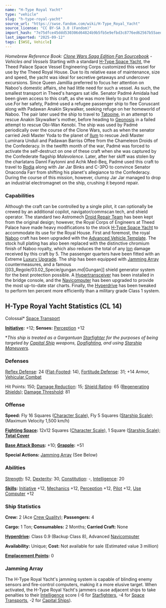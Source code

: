 ```yaml
---
name: "H-Type Royal Yacht"
type: "vehicle"
slug: "h-type-royal-yacht"
source_url: "https://swse.fandom.com/wiki/H-Type_Royal_Yacht"
source_license: "CC BY-SA 3.0 (Fandom)"
import_hash: "7e75dfce45ddd530306d64824b9b5fb5e9efbd3c8776ed62567b55aed2cf2d3f"
last_imported: "2025-09-12"
tags: [SWSE, Vehicle]
---
```

*Homebrew Reference Book: [Clone Wars Saga Edition Fan Sourcebook](https://swse.fandom.com/wiki/Clone_Wars_Saga_Edition_Fan_Sourcebook) - Vehicles and Vessels*
Starting with a standard [H-Type Space Yacht](https://swse.fandom.com/wiki/H-Type_Space_Yacht), the Theed Palace Space Vessel Engineering Corps customized this vessel for use by the Theed Royal House. Due to its relative ease of maintenance, size and speed, the yacht was ideal for secretive getaways and undercover excursions. Since Queen Jamillia preferred to focus her attention on Naboo's domestic affairs, she had little need for such a vessel. As such, the smallest transport in Theed's hangars sat idle. Senator Padmé Amidala had been given access to this craft, as she was more likely to put it to good use.For her safety, Padmé used a refugee passenger ship to flee Coruscant along with Padawan Anakin Skywalker, seeking refuge on her homeworld of Naboo. The pair later used the ship to travel to [Tatooine](https://swse.fandom.com/wiki/Tatooine), in an attempt to rescue Anakin Skywalker's mother, before heading to [Geonosis](https://swse.fandom.com/wiki/Geonosis) in a failed attempt to rescue Obi-Wan Kenobi. The ship was used by Padmé periodically over the course of the Clone Wars, such as when the senator carried Jedi Master Yoda to the planet of [Ilum](https://swse.fandom.com/wiki/Ilum) to rescue Jedi Master Luminara Unduli and Padawan Barriss Offee from the Chameleon Droids of the Confederacy. In the twelfth month of the war, Padmé was forced to activate the self-destruct on one of these craft when she was captured by the Confederate flagship *Malevolence*. Later, after her skiff was stolen by the charlatans Dannl Faytonni and Achk Med-Beq, Padmé used this craft to travel to [Rodia](https://swse.fandom.com/wiki/Rodia) along with Jar Jar Binks and C-3PO to convince Senator Onaconda Farr from shifting his planet's allegiance to the Confederacy. During the course of this mission, however, clumsy Jar Jar managed to drop an industrial electromagnet on the ship, crushing it beyond repair.

### Capabilities
Although the craft can be controlled by a single pilot, it can optionally be crewed by an additional copilot, navigator/commscan tech, and shield operator. The standard two Astromech [Droid Repair Team](https://swse.fandom.com/wiki/Droid_Repair_Team) has been kept from the original design; however, the Royal Corps of Engineers at Theed Palace have made heavy modifications to the stock [H-Type Space Yacht](https://swse.fandom.com/wiki/H-Type_Space_Yacht) to accommodate its use for the Royal House. First and foremost, the royal [Naboo](https://swse.fandom.com/wiki/Naboo) craft has been upgraded with the [Advanced Vehicle Template](https://swse.fandom.com/wiki/Advanced_Vehicle_Template). The stock hull plating has also been replaced with the distinctive chromium finish of Naboo royalty, which also reduces the total of any [Ion](https://swse.fandom.com/wiki/Ion) damage received by this craft by 5. The passenger quarters have been fitted with an Extreme [Luxury Upgrade](https://swse.fandom.com/wiki/Luxury_Upgrade). The ship has been equipped with [Jamming Array](https://swse.fandom.com/wiki/Jamming_Array) countermeasures, and a famous [[03_Regole/03.02_Specie/gungan.md|Gungan]] shield generator system for the best protection possible. A [Hypertransceiver](https://swse.fandom.com/wiki/Hypertransceiver) has been installed in the bridge console, and the [Navicomputer](https://swse.fandom.com/wiki/Navicomputer) has been upgraded to provide the most up-to-date star charts. Finally, the [Hyperdrive](https://swse.fandom.com/wiki/Hyperdrive) has been tweaked to perform ten percent more efficiently than a military grade Class 1 system.

## H-Type Royal Yacht Statistics (CL 14)
Colossal* [Space Transport](https://swse.fandom.com/wiki/Space_Transports)

**[Initiative](https://swse.fandom.com/wiki/Initiative):** +12; **Senses:** [Perception](https://swse.fandom.com/wiki/Perception) +12

**This ship is treated as a Gargantuan [Starfighter](https://swse.fandom.com/wiki/Starfighter) for the purposes of being targeted by [Capital Ship](https://swse.fandom.com/wiki/Capital_Ship) weapons, [Dogfighting](https://swse.fandom.com/wiki/Dogfighting), and using [Starship Maneuvers](https://swse.fandom.com/wiki/Starship_Maneuvers).*
### Defenses
[Reflex Defense](https://swse.fandom.com/wiki/Reflex_Defense_(Vehicles)): 24 ([Flat-Footed](https://swse.fandom.com/wiki/Flat-Footed): 14), [Fortitude Defense](https://swse.fandom.com/wiki/Fortitude_Defense_(Vehicles)): 31; +14 Armor, [Vehicular Combat](https://swse.fandom.com/wiki/Vehicular_Combat)

Hit Points: 150; [Damage Reduction](https://swse.fandom.com/wiki/Damage_Reduction): 15; [Shield Rating](https://swse.fandom.com/wiki/Shield_Rating): 65 ([Regenerating Shields](https://swse.fandom.com/wiki/Regenerating_Shields)); [Damage Threshold](https://swse.fandom.com/wiki/Damage_Threshold_(Vehicles)): 81
### Offense
**Speed:** Fly 16 Squares ([Character Scale](https://swse.fandom.com/wiki/Character_Scale)), Fly 5 Squares ([Starship Scale](https://swse.fandom.com/wiki/Starship_Scale)); (Maximum Velocity 1,500 km/h)

**[Fighting Space](https://swse.fandom.com/wiki/Fighting_Space):** 12x12 Squares ([Character Scale](https://swse.fandom.com/wiki/Character_Scale)), 1 Square ([Starship Scale](https://swse.fandom.com/wiki/Starship_Scale)); **[Total Cover](https://swse.fandom.com/wiki/Total_Cover)**

**[Base Attack Bonus](https://swse.fandom.com/wiki/Base_Attack_Bonus):** +10; **[Grapple](https://swse.fandom.com/wiki/Grapple):** +51

**Special Actions:** [Jamming Array](https://swse.fandom.com/wiki/Jamming_Array) (See Below)
### Abilities
[Strength](https://swse.fandom.com/wiki/Strength): 52, [Dexterity](https://swse.fandom.com/wiki/Dexterity): 30, [Constitution](https://swse.fandom.com/wiki/Constitution): -, [Intelligence](https://swse.fandom.com/wiki/Intelligence): 20

**[Skills](https://swse.fandom.com/wiki/Skills):** [Initiative](https://swse.fandom.com/wiki/Initiative) +12, [Mechanics](https://swse.fandom.com/wiki/Mechanics) +12, [Perception](https://swse.fandom.com/wiki/Perception) +12, [Pilot](https://swse.fandom.com/wiki/Pilot) +12, [Use Computer](https://swse.fandom.com/wiki/Use_Computer) +12
### Ship Statistics
**Crew:** 2 (Ace [Crew Quality](https://swse.fandom.com/wiki/Crew_Quality)); **Passengers:** 4

**Cargo:** 1 Ton; **Consumables:** 2 Months; **Carried Craft:** None

**[Hyperdrive](https://swse.fandom.com/wiki/Hyperdrive):** Class 0.9 (Backup Class 8), Advanced [Navicomputer](https://swse.fandom.com/wiki/Navicomputer)

**Availability:** Unique; **Cost:** Not available for sale (Estimated value 3 million)

**[Emplacement Points](https://swse.fandom.com/wiki/Emplacement_Points):** 0
### Jamming Array
The H-Type Royal Yacht's jamming system is capable of blinding enemy sensors and fire-control computers, making it a more elusive target. When activated, the H-Type Royal Yacht's jammers cause adjacent ships to take penalties to their [Intelligence](https://swse.fandom.com/wiki/Intelligence) score (-6 for [Starfighters](https://swse.fandom.com/wiki/Starfighters), -4 for [Space Transports](https://swse.fandom.com/wiki/Space_Transports), -2 for [Capital Ships](https://swse.fandom.com/wiki/Capital_Ships)).